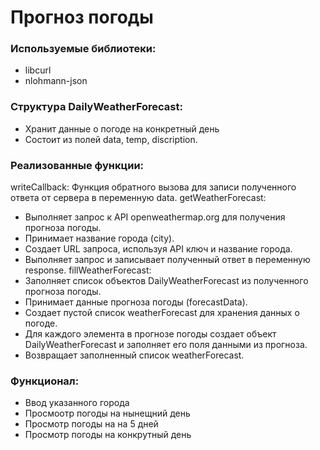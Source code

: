# Прогноз погоды

### Используемые библиотеки:
- libcurl
- nlohmann-json

### Структура DailyWeatherForecast:

- Хранит данные о погоде на конкретный день
- Состоит из полей data, temp, discription.

### Реализованные функции:
writeCallback: 
Функция обратного вызова для записи полученного ответа от сервера в переменную data.
getWeatherForecast:
- Выполняет запрос к API openweathermap.org для получения прогноза погоды.
- Принимает название города (city).
- Создает URL запроса, используя API ключ и название города.
- Выполняет запрос и записывает полученный ответ в переменную response.
fillWeatherForecast:
- Заполняет список объектов DailyWeatherForecast из полученного прогноза погоды.
- Принимает данные прогноза погоды (forecastData).
- Создает пустой список weatherForecast для хранения данных о погоде.
- Для каждого элемента в прогнозе погоды создает объект DailyWeatherForecast и заполняет его поля данными из прогноза.
- Возвращает заполненный список weatherForecast.

### Функционал:
- Ввод указанного города 
- Просмоотр погоды на нынещний день
- Просмотр погоды на на 5 дней
- Просмотр погоды на конкрутный день
